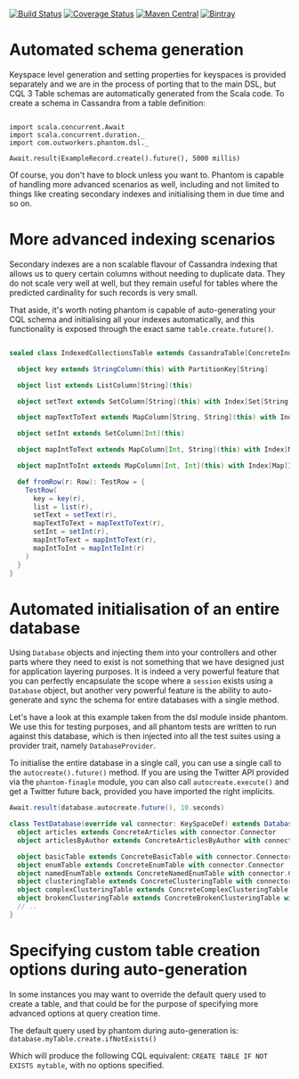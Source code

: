 [![Build Status](https://travis-ci.org/outworkers/phantom.svg?branch=develop)](https://travis-ci.org/outworkers/phantom) [![Coverage Status](https://coveralls.io/repos/outworkers/phantom/badge.svg)](https://coveralls.io/r/outworkers/phantom) [![Maven Central](https://maven-badges.herokuapp.com/maven-central/com.websudos/phantom-dsl_2.11/badge.svg)](https://maven-badges.herokuapp.com/maven-central/com.websudos/phantom-dsl_2.11) [![Bintray](https://api.bintray.com/packages/websudos/oss-releases/phantom/images/download.svg) ](https://bintray.com/websudos/oss-releases/phantom-dsl/_latestVersion)

<a id="automated-schema-generation">Automated schema generation</a>
===================================================================

Keyspace level generation and setting properties for keyspaces is provided separately and we are in the process of porting that to the main DSL, but CQL 3 Table schemas are automatically generated from the Scala code. To create a schema in Cassandra from a table definition:

```tut:silent

import scala.concurrent.Await
import scala.concurrent.duration._
import com.outworkers.phantom.dsl._

Await.result(ExampleRecord.create().future(), 5000 millis)
```

Of course, you don't have to block unless you want to. Phantom is capable of handling more advanced scenarios as well, including and not limited to things like creating secondary indexes and initialising them in due time and so on.


More advanced indexing scenarios
================================

Secondary indexes are a non scalable flavour of Cassandra indexing that allows us to query certain columns without needing to duplicate data. They do not scale very well at well, but they remain useful for tables where the predicted cardinality for such records is very small.

That aside, it's worth noting phantom is capable of auto-generating your CQL schema and initialising all your indexes automatically, and this functionality is exposed through the exact same `table.create.future()`.

```scala

sealed class IndexedCollectionsTable extends CassandraTable[ConcreteIndexedCollectionsTable, TestRow] {

  object key extends StringColumn(this) with PartitionKey[String]

  object list extends ListColumn[String](this)

  object setText extends SetColumn[String](this) with Index[Set[String]]

  object mapTextToText extends MapColumn[String, String](this) with Index[Map[String, String]]

  object setInt extends SetColumn[Int](this)

  object mapIntToText extends MapColumn[Int, String](this) with Index[Map[Int, String]] with Keys

  object mapIntToInt extends MapColumn[Int, Int](this) with Index[Map[Int, Int]] with Entries

  def fromRow(r: Row): TestRow = {
    TestRow(
      key = key(r),
      list = list(r),
      setText = setText(r),
      mapTextToText = mapTextToText(r),
      setInt = setInt(r),
      mapIntToText = mapIntToText(r),
      mapIntToInt = mapIntToInt(r)
    )
  }
}
```

Automated initialisation of an entire database
=============================================

Using `Database` objects and injecting them into your controllers and other parts where they need to exist is not something that we have designed just for application layering purposes. It is indeed a very powerful feature that you can perfectly encapsulate the scope where a `session` exists using a `Database` object, but another very powerful feature is the ability to auto-generate and sync the schema for entire databases with a single method.

Let's have a look at this example taken from the dsl module inside phantom. We use this for testing purposes, and all phantom tests are written to run against this database, which is then injected into all the test suites using a provider trait, namely `DatabaseProvider`.

To initialise the entire database in a single call, you can use a single call to the `autocreate().future()` method. If you are using the Twitter API provided via the `phantom-finagle` module, you can also call `autocreate.execute()` and get a Twitter future back, provided you have imported the right implicits.

```scala
Await.result(database.autocreate.future(), 10.seconds)
```

```scala
class TestDatabase(override val connector: KeySpaceDef) extends DatabaseImpl(connector) {
  object articles extends ConcreteArticles with connector.Connector
  object articlesByAuthor extends ConcreteArticlesByAuthor with connector.Connector

  object basicTable extends ConcreteBasicTable with connector.Connector
  object enumTable extends ConcreteEnumTable with connector.Connector
  object namedEnumTable extends ConcreteNamedEnumTable with connector.Connector
  object clusteringTable extends ConcreteClusteringTable with connector.Connector
  object complexClusteringTable extends ConcreteComplexClusteringTable with connector.Connector
  object brokenClusteringTable extends ConcreteBrokenClusteringTable with connector.Connector
  // ..
}
```

Specifying custom table creation options during auto-generation
==================================================================

In some instances you may want to override the default query used to create a table, and that could be for the purpose of specifying more advanced options at query creation time.

The default query used by phantom during auto-generation is: `database.myTable.create.ifNotExists()`

Which will produce the following CQL equivalent: `CREATE TABLE IF NOT EXISTS mytable`, with no options specified.


